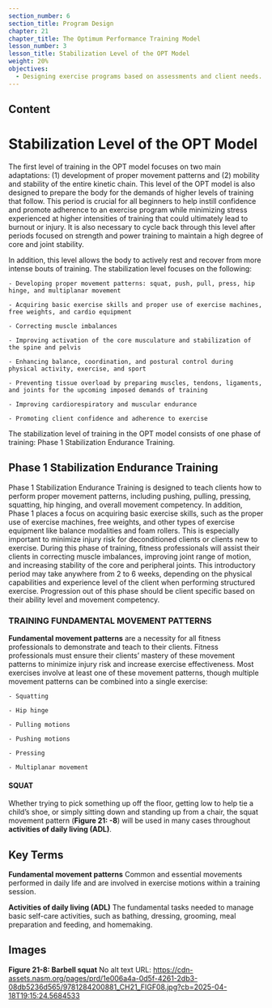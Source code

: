 ```yaml
---
section_number: 6
section_title: Program Design
chapter: 21
chapter_title: The Optimum Performance Training Model
lesson_number: 3
lesson_title: Stabilization Level of the OPT Model
weight: 20%
objectives:
  - Designing exercise programs based on assessments and client needs.
---
```


## Content
# Stabilization Level of the OPT  Model

The first level of training in the OPT model focuses on two main adaptations: (1) development of proper movement patterns and (2) mobility and stability of the entire kinetic chain. This level of the OPT model is also designed to prepare the body for the demands of higher levels of training that follow. This period is crucial for all beginners to help instill confidence and promote adherence to an exercise program while minimizing stress experienced at higher intensities of training that could ultimately lead to burnout or injury. It is also necessary to cycle back through this level after periods focused on strength and power training to maintain a high degree of core and joint stability.

In addition, this level allows the body to actively rest and recover from more intense bouts of training. The stabilization level focuses on the following:

	- Developing proper movement patterns: squat, push, pull, press, hip hinge, and multiplanar movement

	- Acquiring basic exercise skills and proper use of exercise machines, free weights, and cardio equipment

	- Correcting muscle imbalances

	- Improving activation of the core musculature and stabilization of the spine and pelvis

	- Enhancing balance, coordination, and postural control during physical activity, exercise, and sport

	- Preventing tissue overload by preparing muscles, tendons, ligaments, and joints for the upcoming imposed demands of training

	- Improving cardiorespiratory and muscular endurance

	- Promoting client confidence and adherence to exercise

The stabilization level of training in the OPT model consists of one phase of training: Phase 1 Stabilization Endurance Training.

## Phase 1 Stabilization Endurance Training

Phase 1 Stabilization Endurance Training is designed to teach clients how to perform proper movement patterns, including pushing, pulling, pressing, squatting, hip hinging, and overall movement competency. In addition, Phase 1 places a focus on acquiring basic exercise skills, such as the proper use of exercise machines, free weights, and other types of exercise equipment like balance modalities and foam rollers. This is especially important to minimize injury risk for deconditioned clients or clients new to exercise. During this phase of training, fitness professionals will assist their clients in correcting muscle imbalances, improving joint range of motion, and increasing stability of the core and peripheral joints. This introductory period may take anywhere from 2 to 6 weeks, depending on the physical capabilities and experience level of the client when performing structured exercise. Progression out of this phase should be client specific based on their ability level and movement competency.

### TRAINING FUNDAMENTAL MOVEMENT PATTERNS

**Fundamental movement patterns** are a necessity for all fitness professionals to demonstrate and teach to their clients. Fitness professionals must ensure their clients’ mastery of these movement patterns to minimize injury risk and increase exercise effectiveness. Most exercises involve at least one of these movement patterns, though multiple movement patterns can be combined into a single exercise:

	- Squatting

	- Hip hinge

	- Pulling motions

	- Pushing motions

	- Pressing

	- Multiplanar movement

#### SQUAT

Whether trying to pick something up off the floor, getting low to help tie a child’s shoe, or simply sitting down and standing up from a chair, the squat movement pattern (**Figure 21: -8**) will be used in many cases throughout **activities of daily living (ADL)**.

## Key Terms

**Fundamental movement patterns**
Common and essential movements performed in daily life and are involved in exercise motions within a training session.

**Activities of daily living (ADL)**
The fundamental tasks needed to manage basic self-care activities, such as bathing, dressing, grooming, meal preparation and feeding, and homemaking.

## Images

**Figure 21-8: Barbell squat**
No alt text
URL: https://cdn-assets.nasm.org/pages/prd/1e006a4a-0d5f-4261-2db3-08db5236d565/9781284200881_CH21_FIGF08.jpg?cb=2025-04-18T19:15:24.5684533